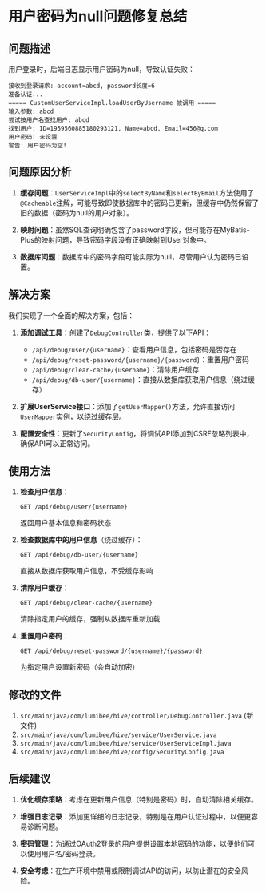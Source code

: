 # 用户密码为null问题修复总结

## 问题描述
用户登录时，后端日志显示用户密码为null，导致认证失败：
```
接收到登录请求: account=abcd, password长度=6
准备认证...
===== CustomUserServiceImpl.loadUserByUsername 被调用 =====
输入参数: abcd
尝试按用户名查找用户: abcd
找到用户: ID=1959560885180293121, Name=abcd, Email=456@q.com
用户密码: 未设置
警告: 用户密码为空!
```

## 问题原因分析

1. **缓存问题**：`UserServiceImpl`中的`selectByName`和`selectByEmail`方法使用了`@Cacheable`注解，可能导致即使数据库中的密码已更新，但缓存中仍然保留了旧的数据（密码为null的用户对象）。

2. **映射问题**：虽然SQL查询明确包含了password字段，但可能存在MyBatis-Plus的映射问题，导致密码字段没有正确映射到User对象中。

3. **数据库问题**：数据库中的密码字段可能实际为null，尽管用户认为密码已设置。

## 解决方案

我们实现了一个全面的解决方案，包括：

1. **添加调试工具**：创建了`DebugController`类，提供了以下API：
   - `/api/debug/user/{username}`：查看用户信息，包括密码是否存在
   - `/api/debug/reset-password/{username}/{password}`：重置用户密码
   - `/api/debug/clear-cache/{username}`：清除用户缓存
   - `/api/debug/db-user/{username}`：直接从数据库获取用户信息（绕过缓存）

2. **扩展UserService接口**：添加了`getUserMapper()`方法，允许直接访问`UserMapper`实例，以绕过缓存层。

3. **配置安全性**：更新了`SecurityConfig`，将调试API添加到CSRF忽略列表中，确保API可以正常访问。

## 使用方法

1. **检查用户信息**：
   ```
   GET /api/debug/user/{username}
   ```
   返回用户基本信息和密码状态

2. **检查数据库中的用户信息**（绕过缓存）：
   ```
   GET /api/debug/db-user/{username}
   ```
   直接从数据库获取用户信息，不受缓存影响

3. **清除用户缓存**：
   ```
   GET /api/debug/clear-cache/{username}
   ```
   清除指定用户的缓存，强制从数据库重新加载

4. **重置用户密码**：
   ```
   GET /api/debug/reset-password/{username}/{password}
   ```
   为指定用户设置新密码（会自动加密）

## 修改的文件

1. `src/main/java/com/lumibee/hive/controller/DebugController.java` (新文件)
2. `src/main/java/com/lumibee/hive/service/UserService.java`
3. `src/main/java/com/lumibee/hive/service/UserServiceImpl.java`
4. `src/main/java/com/lumibee/hive/config/SecurityConfig.java`

## 后续建议

1. **优化缓存策略**：考虑在更新用户信息（特别是密码）时，自动清除相关缓存。

2. **增强日志记录**：添加更详细的日志记录，特别是在用户认证过程中，以便更容易诊断问题。

3. **密码管理**：为通过OAuth2登录的用户提供设置本地密码的功能，以便他们可以使用用户名/密码登录。

4. **安全考虑**：在生产环境中禁用或限制调试API的访问，以防止潜在的安全风险。
